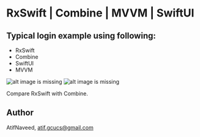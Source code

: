 # RxSwift | Combine | MVVM | SwiftUI
## Typical login example using following:
- RxSwift
- Combine
- SwiftUI
- MVVM


![alt image is missing](https://res.cloudinary.com/atifcloud/image/upload/c_scale,h_700/v1565168130/1_pd35qg.png)
![alt image is missing](https://res.cloudinary.com/atifcloud/image/upload/c_scale,h_700/v1565168133/2_pxxgqi.png)


Compare RxSwift with Combine.

## Author
AtifNaveed, atif.gcucs@gmail.com
